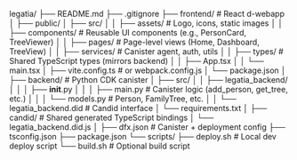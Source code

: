 legatia/
├── README.md
├── .gitignore
├── frontend/                    # React d-webapp
│   ├── public/
│   ├── src/
│   │   ├── assets/              # Logo, icons, static images
│   │   ├── components/          # Reusable UI components (e.g., PersonCard, TreeViewer)
│   │   ├── pages/               # Page-level views (Home, Dashboard, TreeView)
│   │   ├── services/            # Canister agent, auth, utils
│   │   ├── types/               # Shared TypeScript types (mirrors backend)
│   │   ├── App.tsx
│   │   └── main.tsx
│   ├── vite.config.ts           # or webpack.config.js
│   └── package.json
│
├── backend/                     # Python CDK canister
│   ├── src/
│   │   ├── legatia_backend/
│   │   │   ├── __init__.py
│   │   │   ├── main.py          # Canister logic (add_person, get_tree, etc.)
│   │   │   └── models.py        # Person, FamilyTree, etc.
│   │   └── legatia_backend.did  # Candid interface
│   └── requirements.txt
│
├── candid/                      # Shared generated TypeScript bindings
│   └── legatia_backend.did.js
│
├── dfx.json                     # Canister + deployment config
├── tsconfig.json
├── package.json
└── scripts/
    ├── deploy.sh                # Local dev deploy script
    └── build.sh                 # Optional build script
